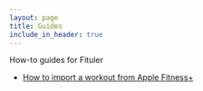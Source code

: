 ```yaml
---
layout: page
title: Guides
include_in_header: true
---
```


How-to guides for Fituler

- [How to import a workout from Apple Fitness+](import-af-workout)